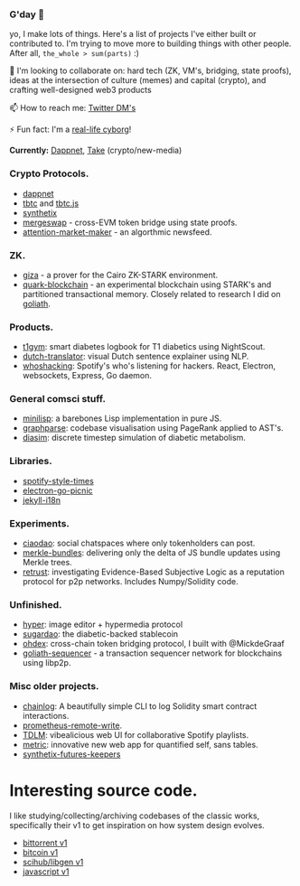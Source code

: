 ### G'day 👋

yo, I make lots of things. Here's a list of projects I've either built or contributed to. I'm trying to move more to building things with other people. After all, `the_whole > sum(parts)` :)

👯 I'm looking to collaborate on: hard tech (ZK, VM's, bridging, state proofs), ideas at the intersection of culture (memes) and capital (crypto), and crafting well-designed web3 products

📫 How to reach me: [Twitter DM's](https://twitter.com/liamzebedee)

⚡ Fun fact: I'm a [real-life cyborg](https://liamz.co/blog/im-a-cyborg-now-on-building-my-own-artificial-pancreas/)!

**Currently:** [Dappnet](https://github.com/dappnetbby/dappnet), [Take](https://github.com/liamzebedee/take.xyz) (crypto/new-media)

### Crypto Protocols.

 * [dappnet](https://github.com/dappnetbby/dappnet)
 * [tbtc](https://github.com/keep-network/tbtc) and [tbtc.js](https://github.com/keep-network/tbtc.js)
 * [synthetix](https://github.com/Synthetixio/synthetix/)
 * [mergeswap](https://github.com/codyx/mergeswap) - cross-EVM token bridge using state proofs.
 * [attention-market-maker](https://twitter.com/liamzebedee/status/1504354504212647936) - an algorthmic newsfeed.

### ZK.

 * [giza](https://github.com/maxgillett/giza) - a prover for the Cairo ZK-STARK environment.
 * [quark-blockchain](https://github.com/liamzebedee/quark-blockchain) - an experimental blockchain using STARK's and partitioned transactional memory. Closely related to research I did on [goliath](https://github.com/liamzebedee/goliath-blockchain). 

### Products.

 * [t1gym](https://github.com/liamzebedee/t1gym): smart diabetes logbook for T1 diabetics using NightScout.
 * [dutch-translator](https://github.com/liamzebedee/dutch-translator): visual Dutch sentence explainer using NLP.
 * [whoshacking](https://github.com/liamzebedee/whoshacking): Spotify's who's listening for hackers. React, Electron, websockets, Express, Go daemon.

### General comsci stuff.

 * [minilisp](https://github.com/liamzebedee/minilisp): a barebones Lisp implementation in pure JS.
 * [graphparse](https://github.com/liamzebedee/graphparse): codebase visualisation using PageRank applied to AST's.
 * [diasim](https://github.com/liamzebedee/diasim): discrete timestep simulation of diabetic metabolism.

### Libraries.

 * [spotify-style-times](https://github.com/liamzebedee/spotify-style-times)
 * [electron-go-picnic](https://github.com/liamzebedee/electron-go-picnic)
 * [jekyll-i18n](https://github.com/liamzebedee/jekyll-i18n)

### Experiments.

 * [ciaodao](https://github.com/liamzebedee/ciaodao): social chatspaces where only tokenholders can post.
 * [merkle-bundles](https://github.com/liamzebedee/merkle-bundles): delivering only the delta of JS bundle updates using Merkle trees.
 * [retrust](https://github.com/liamzebedee/retrust): investigating Evidence-Based Subjective Logic as a reputation protocol for p2p networks. Includes Numpy/Solidity code.
 
### Unfinished.

 * [hyper](https://github.com/liamzebedee/hyper): image editor + hypermedia protocol
 * [sugardao](https://github.com/liamzebedee/sugardao): the diabetic-backed stablecoin
 * [ohdex](https://github.com/liamzebedee/ohdex): cross-chain token bridging protocol, I built with @MickdeGraaf
 * [goliath-sequencer](https://github.com/liamzebedee/goliath-blockchain/tree/master/sequencer/mvp) - a transaction sequencer network for blockchains using libp2p.

### Misc older projects.

 * [chainlog](https://github.com/liamzebedee/chainlog): A beautifully simple CLI to log Solidity smart contract interactions.
 * [prometheus-remote-write](https://github.com/liamzebedee/prometheus-remote-write).
 * [TDLM](https://github.com/liamzebedee/TDLM): vibealicious web UI for collaborative Spotify playlists.
 * [metric](https://github.com/liamzebedee/metric): innovative new web app for quantified self, sans tables.
 * [synthetix-futures-keepers](https://github.com/Synthetixio/futures-keepers)


# Interesting source code.

I like studying/collecting/archiving codebases of the classic works, specifically their v1 to get inspiration on how system design evolves.

 * [bittorrent v1](https://github.com/liamzebedee/bittorrent-source-archive)
 * [bitcoin v1](https://github.com/liamzebedee/bitcoin-source-archive)
 * [scihub/libgen v1](https://github.com/liamzebedee/scihub-source-archive)
 * [javascript v1](https://github.com/liamzebedee/javascript-source-archive)
